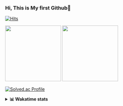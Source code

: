 ### Hi, This is My first Github👋
[![Hits](https://hits.seeyoufarm.com/api/count/incr/badge.svg?url=https%3A%2F%2Fgithub.com%2FJonghyun-Park1027&count_bg=%2379C83D&title_bg=%23555555&icon=&icon_color=%23E7E7E7&title=hits&edge_flat=false)](https://hits.seeyoufarm.com)
<br>


<p>
  <img height="180em" src="https://github-readme-stats-eight-rho-29.vercel.app/api?username=Jonghyun-Park1027&show_icons=true&include_all_commits=true&bg_color=30,e96443,904e95&title_color=fff&text_color=fff">
  <img height="180em" src="https://github-readme-stats-eight-rho-29.vercel.app/api/top-langs/?username=Jonghyun-Park1027&layout=compact&bg_color=30,e96443,904e95&title_color=fff&text_color=fff">


[![Solved.ac Profile](http://mazassumnida.wtf/api/v2/generate_badge?boj=ppjjhh1027)](https://solved.ac/ppjjhh1027/)

</p>
<details>
<summary><b>📊 Wakatime stats</b><br></summary>
<div>
<hr/>



<!--START_SECTION:waka-->
![Code Time](http://img.shields.io/badge/Code%20Time-981%20hrs%2041%20mins-blue)

![Profile Views](http://img.shields.io/badge/Profile%20Views-0-blue)

**🐱 My GitHub Data** 

> 📦 110.8 kB Used in GitHub's Storage 
 > 
> 🚫 Not Opted to Hire
 > 
> 📜 10 Public Repositories 
 > 
> 🔑 4 Private Repositories 
 > 
**I'm an Early 🐤** 

```text
🌞 Morning                50 commits          █████░░░░░░░░░░░░░░░░░░░░   19.16 % 
🌆 Daytime                139 commits         █████████████░░░░░░░░░░░░   53.26 % 
🌃 Evening                65 commits          ██████░░░░░░░░░░░░░░░░░░░   24.90 % 
🌙 Night                  7 commits           █░░░░░░░░░░░░░░░░░░░░░░░░   02.68 % 
```
📅 **I'm Most Productive on Friday** 

```text
Monday                   47 commits          █████░░░░░░░░░░░░░░░░░░░░   18.01 % 
Tuesday                  35 commits          ███░░░░░░░░░░░░░░░░░░░░░░   13.41 % 
Wednesday                15 commits          █░░░░░░░░░░░░░░░░░░░░░░░░   05.75 % 
Thursday                 26 commits          ██░░░░░░░░░░░░░░░░░░░░░░░   09.96 % 
Friday                   64 commits          ██████░░░░░░░░░░░░░░░░░░░   24.52 % 
Saturday                 25 commits          ██░░░░░░░░░░░░░░░░░░░░░░░   09.58 % 
Sunday                   49 commits          █████░░░░░░░░░░░░░░░░░░░░   18.77 % 
```


📊 **This Week I Spent My Time On** 

```text
🕑︎ Time Zone: Asia/Seoul

💬 Programming Languages: 
Python                   12 hrs 38 mins      ██████████████░░░░░░░░░░░   55.04 % 
Dart                     9 hrs 30 mins       ██████████░░░░░░░░░░░░░░░   41.40 % 
Git Config               15 mins             ░░░░░░░░░░░░░░░░░░░░░░░░░   01.12 % 
Bash                     15 mins             ░░░░░░░░░░░░░░░░░░░░░░░░░   01.11 % 
JSON                     8 mins              ░░░░░░░░░░░░░░░░░░░░░░░░░   00.62 % 

🔥 Editors: 
VS Code                  22 hrs 57 mins      █████████████████████████   100.00 % 

🐱‍💻 Projects: 
gpt                      9 hrs 26 mins       ██████████░░░░░░░░░░░░░░░   41.15 % 
toonflix                 5 hrs 12 mins       ██████░░░░░░░░░░░░░░░░░░░   22.70 % 
GPT_side_project         3 hrs 30 mins       ████░░░░░░░░░░░░░░░░░░░░░   15.27 % 
fomodoro                 2 hrs 12 mins       ██░░░░░░░░░░░░░░░░░░░░░░░   09.59 % 
dart                     1 hr 42 mins        ██░░░░░░░░░░░░░░░░░░░░░░░   07.44 % 

💻 Operating System: 
Windows                  22 hrs 57 mins      █████████████████████████   100.00 % 
```

**I Mostly Code in Jupyter Notebook** 

```text
Jupyter Notebook         6 repos             ███████████████░░░░░░░░░░   60.00 % 
C++                      3 repos             ████████░░░░░░░░░░░░░░░░░   30.00 % 
Python                   1 repo              ██░░░░░░░░░░░░░░░░░░░░░░░   10.00 % 
```




 Last Updated on 14/07/2025 18:52:47 UTC
<!--END_SECTION:waka-->
</details>



